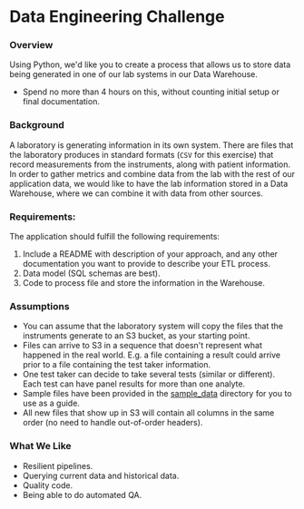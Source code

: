 # Data Engineering Challenge

### Overview

Using Python, we'd like you to create a process that allows us to store data being generated in one of our lab systems in our Data Warehouse.

* Spend no more than 4 hours on this, without counting initial setup or final documentation.

### Background

A laboratory is generating information in its own system. There are files that the laboratory produces in standard formats (`CSV` for this exercise) that record measurements from the instruments, along with patient information. In order to gather metrics and combine data from the lab with the rest of our application data, we would like to have the lab information stored in a Data Warehouse, where we can combine it with data from other sources.

### Requirements:

The application should fulfill the following requirements:

1. Include a README with description of your approach, and any other documentation you want to provide to describe your ETL process.
1. Data model (SQL schemas are best).
1. Code to process file and store the information in the Warehouse.

### Assumptions

* You can assume that the laboratory system will copy the files that the instruments generate to an S3 bucket, as your starting point.
* Files can arrive to S3 in a sequence that doesn't represent what happened in the real world. E.g. a file containing a result could arrive prior to a file containing the test taker information.
* One test taker can decide to take several tests (similar or different). Each test can have panel results for more than one analyte.
* Sample files have been provided in the [sample_data](./sample_data) directory for you to use as a guide.
* All new files that show up in S3 will contain all columns in the same order (no need to handle out-of-order headers).

### What We Like

* Resilient pipelines.
* Querying current data and historical data.
* Quality code.
* Being able to do automated QA.

